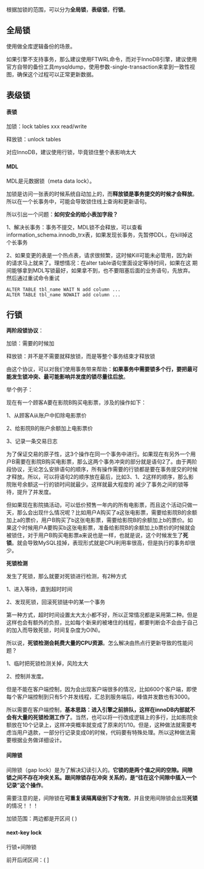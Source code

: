 根据加锁的范围，可以分为**全局锁**，**表级锁**，**行锁**。

## 全局锁

使用做全库逻辑备份的场景。

如果引擎不支持事务，那么建议使用FTWRL命令，而对于InnoDB引擎，建议使用官方自带的备份工具mysqldump，使用参数-single-transaction来拿到一致性视图，确保这个过程可以正常更新数据。

## 表级锁

#### 表锁

加锁：lock tables xxx read/write

释放锁：unlock tables

对应InnoDB，建议使用行锁，毕竟锁住整个表影响太大

#### MDL

MDL是元数据锁（meta data lock）。

加锁是访问一张表的时候系统自动加上的，而**释放锁是事务提交的时候才会释放**。所以在一个长事务中，可能会导致锁住线上查询和更新语句。

所以引出一个问题：**如何安全的给小表加字段？**

1、解决长事务：事务不提交，MDL锁不会释放，可以查看information_schema.innodb_trx表，如果发现长事务，先暂停DDL，在kill掉这个长事务

2、如果变更的表是一个热点表，请求很频繁，这时候Kill可能未必管用，因为新的请求马上就来了。理想情况：在alter table语句里面设定等待时间，如果在这 期间能够拿到MDL写锁最好，如果拿不到，也不要阻塞后面的业务语句，先放弃。然后通过重试命令重试

~~~mysql
ALTER TABLE tbl_name WAIT N add column ...
ALTER TABLE tbl_name NOWAIT add column ...
~~~

## 行锁

**两阶段锁协议**：

加锁：需要的时候加

释放锁：并不是不需要就释放锁，而是等整个事务结束才释放锁

由这个协议，可以对我们使用事务带来帮助：**如果事务中需要锁多个行，要把最可能发生锁冲突、最可能影响并发度的锁尽量往后放**。

举个例子：

现在有一个顾客A要在影院B购买电影票，涉及的操作如下：

1、从顾客A从账户中扣除电影票价

2、给影院B的账户余额加上电影票价

3、记录一条交易日志

为了保证交易的原子性，这3个操作在同一个事务中进行。如果现在有另外一个用户B需要在影院B购买电影票，那么这两个事务冲突的部分就是语句2了。由于两阶段协议，无论怎么安排语句的顺序，所有操作需要的行锁都是要在事务提交的时候才释放。所以，可以将语句2的顺序放在最后，比如3、1、2这样的顺序，那么影院账号余额这一行的锁时间就最少。这样就最大程度的 减少了事务之间的锁等待，提升了并发度。

但如果现在影院搞活动，可以低价预售一年内的所有电影票，而且这个活动只做一天，那么会出现什么情况呢？比如用户A购买了a这张电影票，需要给影院B的余额加上a的票价，用户B购买了b这张电影票，需要给影院B的余额加上b的票价。如果这个时候用户A要购买b这张电影票，准备给影院B的余额加上b票价的时候就会被锁住，对于用户B购买电影票a来说也是一样，也就是说，这个时候发生了**死锁**。就会导致MySQL挂掉，表现形式就是CPU利用率很高，但是执行的事务却很少。

**死锁检测**

发生了死锁，那么就要对死锁进行检测，有2种方式

1、进入等待，直到超时时间

2、发现死锁，回滚死锁链中的某一个事务

第一种方式，超时时间设置太大太小都不好，所以正常情况都是采用第二种。但是这样也会有额外的负担，比如每个新来的被堵住的线程，都要判断会不会由于自己的加入而导致死锁，时间复杂度为O(N)。

所以说，**死锁检测会耗费大量的CPU资源**。怎么解决由热点行更新导致的性能问题？

1、临时把死锁检测关掉，风险太大

2、控制并发度。

​	但是不能在客户端控制，因为会出现客户端很多的情况，比如600个客户端，即使每个客户端控制到只有5个并发线程，汇总到服务端后，峰值并发数也有3000。

​	所以需要在客户端控制，**基本思路：进入引擎之前排队，这样在innoDB内部就不会有大量的死锁检测工作了**。当然，也可以将一行改成逻辑上的多行，比如影院余额放在10个记录上，这样冲突概率就变成了原来的1/10。但是，这种做法就需要考虑当用户退款，一部分行记录变成0的时候，代码要有特殊处理。所以这种做法需要根据业务做详细设计。

#### 间隙锁

间隙锁（gap lock）是为了解决幻读引入的。**它锁的是两个值之间的空隙。间隙锁之间不存在冲突关系。跟间隙锁存在冲突 关系的，是“往在这个间隙中插入一个记录”这个操作**。

需要注意的是，间隙锁在**可重复读隔离级别下才有效**，并且使用间隙锁会出现**死锁**的情况！！！

加锁范围：两边都是开区间 (  )

#### next-key lock

行锁+间隙锁

前开后闭区间：(  ]